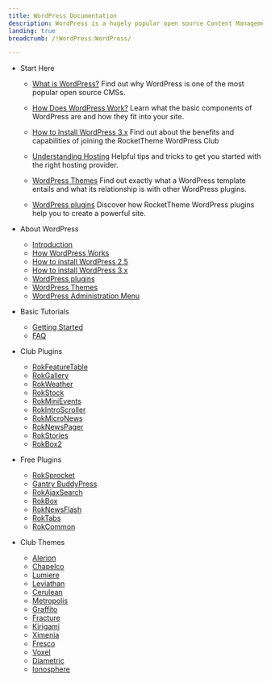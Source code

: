 ```yaml
---
title: WordPress Documentation
description: WordPress is a hugely popular open source Content Management System (CMS) and the platform this site is built upon. This section enables you to find out more about WordPress and how to use it with RocketTheme Themes and Plugins.
landing: true
breadcrumb: /!WordPress:WordPress/

---
```


* Start Here

	- [What is WordPress?](start/)
	  Find out why WordPress is one of the most popular open source CMSs.

	- [How Does WordPress Work?](start/understanding.md)
	  Learn what the basic components of WordPress are and how they fit into your site.

	- [How to Install WordPress 3.x](start/install_wordpress_3x.md)
	  Find out about the benefits and capabilities of joining the RocketTheme WordPress Club

	- [Understanding Hosting](start/hosting.md)
	  Helpful tips and tricks to get you started with the right hosting provider.

	- [WordPress Themes](start/themes.md)
	  Find out exactly what a WordPress template entails and what its relationship is with other WordPress plugins.

	- [WordPress plugins](start/plugins.md)
	  Discover how RocketTheme WordPress plugins help you to create a powerful site.

<!-- -->

* About WordPress

	- [Introduction](platform/)
	- [How WordPress Works](platform/understanding.md)
	- [How to install WordPress 2.5](platform/install_WordPress_25.md)
	- [How to install WordPress 3.x](platform/install_WordPress_3x.md)
	- [WordPress plugins](platform/plugins.md)
	- [WordPress Themes](platform/themes.md)
	- [WordPress Administration Menu](platform/administrator.md)

<!-- -->

* Basic Tutorials

	- [Getting Started](basic/)
	- [FAQ](basic/faq.md)

<!-- -->

* Club Plugins


	- [RokFeatureTable](plugins/rokfeaturetable/)
	- [RokGallery](plugins/rokgallery/)
	- [RokWeather](plugins/rokweather/)
	- [RokStock](plugins/rokstock/)
	- [RokMiniEvents](plugins/rokminievents/)
	- [RokIntroScroller](plugins/rokintroscroller)
	- [RokMicroNews](plugins/rokmicronews)
	- [RokNewsPager](plugins/roknewspager)
	- [RokStories](plugins/rokstories)
	- [RokBox2](plugins/rokbox2)

<!-- -->

* Free Plugins

	- [RokSprocket](plugins/roksprocket/)
	- [Gantry BuddyPress](plugins/gantrybuddypress/)
	- [RokAjaxSearch](plugins/rokajaxsearch/)
	- [RokBox](plugins/rokbox/)
	- [RokNewsFlash](plugins/rokupdater/)
	- [RokTabs](plugins/roktabs)
	- [RokCommon](plugins/rokcommon)

<!-- -->

* Club Themes
	
	- [Alerion](themes/alerion)
	- [Chapelco](themes/chapelco)
	- [Lumiere](themes/lumiere)
	- [Leviathan](themes/leviathan)
	- [Cerulean](themes/cerulean)
	- [Metropolis](themes/metropolis)
	- [Graffito](themes/graffito)
	- [Fracture](themes/fracture)
	- [Kirigami](themes/kirigami)
	- [Ximenia](themes/ximenia)
	- [Fresco](themes/fresco)
	- [Voxel](themes/voxel)
	- [Diametric](themes/diametric)
	- [Ionosphere](themes/ionosphere)
